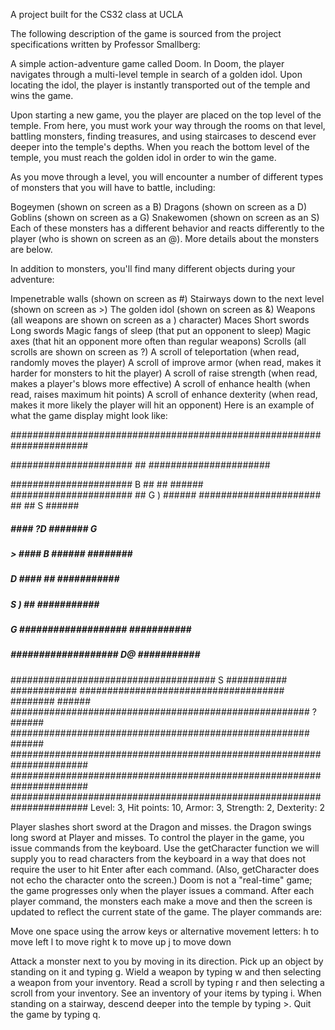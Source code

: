 A project built for the CS32 class at UCLA

The following description of the game is sourced from the project specifications written by Professor Smallberg:

A simple action-adventure game called Doom. In Doom, the player navigates through a multi-level temple in search of a golden idol. Upon locating the idol, the player is instantly transported out of the temple and wins the game.

Upon starting a new game, you the player are placed on the top level of the temple. From here, you must work your way through the rooms on that level, battling monsters, finding treasures, and using staircases to descend ever deeper into the temple's depths. When you reach the bottom level of the temple, you must reach the golden idol in order to win the game.

As you move through a level, you will encounter a number of different types of monsters that you will have to battle, including:

Bogeymen (shown on screen as a B)
Dragons (shown on screen as a D)
Goblins (shown on screen as a G)
Snakewomen (shown on screen as an S)
Each of these monsters has a different behavior and reacts differently to the player (who is shown on screen as an @). More details about the monsters are below.

In addition to monsters, you'll find many different objects during your adventure:

Impenetrable walls (shown on screen as #)
Stairways down to the next level (shown on screen as >)
The golden idol (shown on screen as &)
Weapons (all weapons are shown on screen as a ) character)
Maces
Short swords
Long swords
Magic fangs of sleep (that put an opponent to sleep)
Magic axes (that hit an opponent more often than regular weapons)
Scrolls (all scrolls are shown on screen as ?)
A scroll of teleportation (when read, randomly moves the player)
A scroll of improve armor (when read, makes it harder for monsters to hit the player)
A scroll of raise strength (when read, makes a player's blows more effective)
A scroll of enhance health (when read, raises maximum hit points)
A scroll of enhance dexterity (when read, makes it more likely the player will hit an opponent)
Here is an example of what the game display might look like:

######################################################################

######################             ##           ######################

######################          B  ##           ##              ######
######################             ##     G                  )  ######
######################             ##           ##       S      ######
#####             ####           ?D        #######    G         ######
##### >           ####      B      ###### ########              ######
#####        D    ####             ##         ########### ############
#####              S           )   ##         ########### ############
#####     G       ###################         ########### ############
#####             ################### D@      ########### ############
#####################################       S ########### ############
#####################################         ########          ######
######################################################   ?      ######
######################################################          ######
######################################################################
######################################################################
######################################################################
Level: 3, Hit points: 10, Armor: 3, Strength: 2, Dexterity: 2

Player slashes short sword at the Dragon and misses.
the Dragon swings long sword at Player and misses.
To control the player in the game, you issue commands from the keyboard. Use the getCharacter function we will supply you to read characters from the keyboard in a way that does not require the user to hit Enter after each command. (Also, getCharacter does not echo the character onto the screen.) Doom is not a "real-time" game; the game progresses only when the player issues a command. After each player command, the monsters each make a move and then the screen is updated to reflect the current state of the game. The player commands are:

Move one space using the arrow keys or alternative movement letters:
h to move left
l to move right
k to move up
j to move down

Attack a monster next to you by moving in its direction.
Pick up an object by standing on it and typing g.
Wield a weapon by typing w and then selecting a weapon from your inventory.
Read a scroll by typing r and then selecting a scroll from your inventory.
See an inventory of your items by typing i.
When standing on a stairway, descend deeper into the temple by typing >.
Quit the game by typing q.

